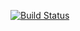 [![Build Status](https://travis-ci.org/Raiuk/UKPO.svg?branch=master)](https://travis-ci.org/Raiuk/UKPO)
